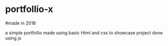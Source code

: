 # portfollio-x
#made in 2018

a simple portfollio made using basic Html and css to showcase project done using js 
